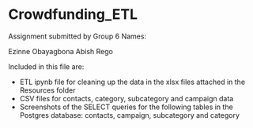 # Crowdfunding_ETL

Assignment submitted by Group 6
Names: 

Ezinne Obayagbona 
Abish Rego


Included in this file are:

- ETL ipynb file for cleaning up the data in the xlsx files attached in the Resources folder
- CSV files for contacts, category, subcategory and campaign data
- Screenshots of the SELECT queries for the following tables in the Postgres database: contacts, campaign, subcategory and category